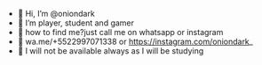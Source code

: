 - 👋 Hi, I’m @oniondark
- 👀 I’m player, student and gamer
- 📌 how to find me?just call me on whatsapp or instagram
- 🚷 wa.me/+5522997071338 or https://instagram.com/oniondark_
- 📌 I will not be available always as I will be studying
<!---
oniondark/oniondark is a ✨ special ✨ repository because its `README.md` (this file) appears on your GitHub profile.
You can click the Preview link to take a look at your changes.
--->
